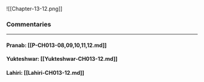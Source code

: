 ![[Chapter-13-12.png]]

### Commentaries

---

#### Pranab: [[P-CH013-08,09,10,11,12.md]]

#### Yukteshwar: [[Yukteshwar-CH013-12.md]]

#### Lahiri: [[Lahiri-CH013-12.md]]
